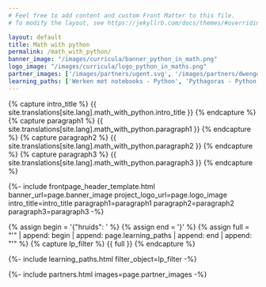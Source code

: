 ```yaml
---
# Feel free to add content and custom Front Matter to this file.
# To modify the layout, see https://jekyllrb.com/docs/themes/#overriding-theme-defaults

layout: default
title: Math with python
permalink: /math_with_python/
banner_image: "/images/curricula/banner_python_in_math.png"
logo_image: "/images/curricula/logo_python_in_maths.png"
partner_images: ['/images/partners/ugent.svg', '/images/partners/dwengo.png']
learning_paths: ['Werken met notebooks - Python', 'Pythagoras - Python in wiskunde', 'Spreidingsdiagrammen - Python in wiskunde', 'Rechten - Python in wiskunde', 'Lineaire Regressie - Python in wiskunde', 'Epidemie - Python in STEM', 'Python in STEM - Digitale beelden']
---
```


{% capture intro_title %} {{ site.translations[site.lang].math_with_python.intro_title }} {% endcapture %}
{% capture paragraph1 %} {{ site.translations[site.lang].math_with_python.paragraph1 }} {% endcapture %}
{% capture paragraph2 %} {{ site.translations[site.lang].math_with_python.paragraph2 }} {% endcapture %}
{% capture paragraph3 %} {{ site.translations[site.lang].math_with_python.paragraph3 }} {% endcapture %}


{%- include frontpage_header_template.html banner_url=page.banner_image project_logo_url=page.logo_image
intro_title=intro_title
paragraph1=paragraph1
paragraph2=paragraph2
paragraph3=paragraph3
-%}


{% assign begin = '{"hruids": ' %}
{% assign end = '}' %}
{% assign full = "'" | append: begin | append: page.learning_paths | append: end | append: "'" %}
{% capture lp_filter %} {{ full }} {% endcapture %}

{%- include learning_paths.html filter_object=lp_filter -%}

{%- include partners.html images=page.partner_images -%}